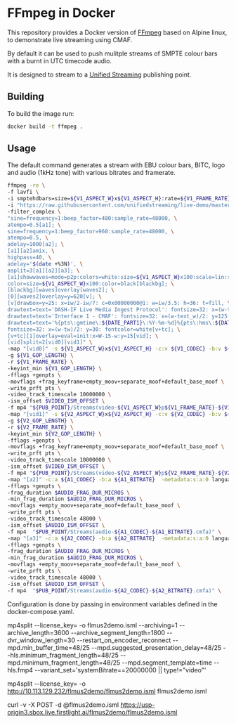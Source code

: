 # FFmpeg in Docker

This repository provides a Docker version of [FFmpeg](https://ffmpeg.org/) based on Alpine linux, 
to demonstrate live streaming using CMAF.

By default it can be used to push mulitple streams of SMPTE colour bars with a burnt in UTC timecode audio.

It is designed to stream to a [Unified Streaming](http://www.unified-streaming.com/products/unified-origin) publishing point.


## Building

To build the image run:

```bash
docker build -t ffmpeg .
```


## Usage

The default command generates a stream with EBU colour bars, BITC, logo and
audio (1kHz tone) with various bitrates and framerate. 

```bash
ffmpeg -re \
-f lavfi \
-i smptehdbars=size=${V1_ASPECT_W}x${V1_ASPECT_H}:rate=${V1_FRAME_RATE} \
-i "https://raw.githubusercontent.com/unifiedstreaming/live-demo/master/ffmpeg/usp_logo_white.png" \
-filter_complex \
"sine=frequency=1:beep_factor=480:sample_rate=48000, \
atempo=0.5[a1]; \
sine=frequency=1:beep_factor=960:sample_rate=48000, \
atempo=0.5, \
adelay=1000[a2]; \
[a1][a2]amix, \
highpass=40, \
adelay='$(date +%3N)', \
asplit=3[a1][a2][a3]; \
[a1]showwaves=mode=p2p:colors=white:size=${V1_ASPECT_W}x100:scale=lin:rate=$((${V1_FRAME_RATE}))[waves]; \
color=size=${V1_ASPECT_W}x100:color=black[blackbg]; \
[blackbg][waves]overlay[waves2]; \
[0][waves2]overlay=y=620[v]; \
[v]drawbox=y=25: x=iw/2-iw/7: c=0x00000000@1: w=iw/3.5: h=36: t=fill, \
drawtext=text='DASH-IF Live Media Ingest Protocol': fontsize=32: x=(w-text_w)/2: y=75: fontsize=32: fontcolor=white,\
drawtext=text='Interface 1 - CMAF': fontsize=32: x=(w-text_w)/2: y=125: fontsize=32: fontcolor=white, \
drawtext=text='%{pts\:gmtime\:${DATE_PART1}\:%Y-%m-%d}%{pts\:hms\:${DATE_MOD_DAYS}.${DATE_PART2}}':\
fontsize=32: x=(w-tw)/2: y=30: fontcolor=white[v+tc]; \
[v+tc][1]overlay=eval=init:x=W-15-w:y=15[vid]; \
[vid]split=2[vid0][vid1]" \
-map "[vid0]" -s ${V1_ASPECT_W}x${V1_ASPECT_H} -c:v ${V1_CODEC} -b:v ${V1_BITRATE} -profile:v main -preset ultrafast -tune zerolatency \
-g ${V1_GOP_LENGTH} \
-r ${V1_FRAME_RATE} \
-keyint_min ${V1_GOP_LENGTH} \
-fflags +genpts \
-movflags +frag_keyframe+empty_moov+separate_moof+default_base_moof \
-write_prft pts \
-video_track_timescale 10000000 \
-ism_offset $VIDEO_ISM_OFFSET \
-f mp4 "${PUB_POINT}/Streams(video-${V1_ASPECT_W}p${V1_FRAME_RATE}-${V1_BITRATE}.cmfv)" \
-map "[vid1]" -s ${V2_ASPECT_W}x${V2_ASPECT_H} -c:v ${V2_CODEC} -b:v ${V2_BITRATE} -profile:v main -preset ultrafast -tune zerolatency \
-g ${V2_GOP_LENGTH} \
-r ${V2_FRAME_RATE} \
-keyint_min ${V2_GOP_LENGTH} \
-fflags +genpts \
-movflags +frag_keyframe+empty_moov+separate_moof+default_base_moof \
-write_prft pts \
-video_track_timescale 10000000 \
-ism_offset $VIDEO_ISM_OFFSET \
-f mp4 "${PUB_POINT}/Streams(video-${V2_ASPECT_W}p${V2_FRAME_RATE}-${V2_BITRATE}.cmfv)" \
-map "[a2]" -c:a ${A1_CODEC} -b:a ${A1_BITRATE}  -metadata:s:a:0 language=${A1_LANGUAGE} \
-fflags +genpts \
-frag_duration $AUDIO_FRAG_DUR_MICROS \
-min_frag_duration $AUDIO_FRAG_DUR_MICROS \
-movflags +empty_moov+separate_moof+default_base_moof \
-write_prft pts \
-video_track_timescale 48000 \
-ism_offset $AUDIO_ISM_OFFSET \
-f mp4  "$PUB_POINT/Streams(audio-${A1_CODEC}-${A1_BITRATE}.cmfa)" \
-map "[a3]" -c:a ${A2_CODEC} -b:a ${A2_BITRATE}  -metadata:s:a:0 language=${A2_LANGUAGE} \
-fflags +genpts \
-frag_duration $AUDIO_FRAG_DUR_MICROS \
-min_frag_duration $AUDIO_FRAG_DUR_MICROS \
-movflags +empty_moov+separate_moof+default_base_moof \
-write_prft pts \
-video_track_timescale 48000 \
-ism_offset $AUDIO_ISM_OFFSET \
-f mp4  "$PUB_POINT/Streams(audio-${A2_CODEC}-${A2_BITRATE}.cmfa)" \
```

Configuration is done by passing in environment variables defined in the docker-compose.yaml.

mp4split --license_key= -o flmus2demo.isml --archiving=1 --archive_length=3600 --archive_segment_length=1800 --dvr_window_length=30 --restart_on_encoder_reconnect --mpd.min_buffer_time=48/25 --mpd.suggested_presentation_delay=48/25 --hls.minimum_fragment_length=48/25 --mpd.minimum_fragment_length=48/25 --mpd.segment_template=time --hls.fmp4 --variant_set='systemBitrate==20000000 || type!="video"'


mp4split --license_key= -o http://10.113.129.232/flmus2demo/flmus2demo.isml flmus2demo.isml

curl -v -X POST -d @flmus2demo.isml https://usp-origin3.sbox.live.firstlight.ai/flmus2demo/flmus2demo.isml